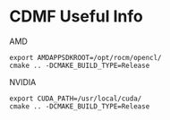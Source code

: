 # CDMF Useful Info

AMD
```
export AMDAPPSDKROOT=/opt/rocm/opencl/
cmake .. -DCMAKE_BUILD_TYPE=Release
```

NVIDIA
```
export CUDA_PATH=/usr/local/cuda/
cmake .. -DCMAKE_BUILD_TYPE=Release
```
